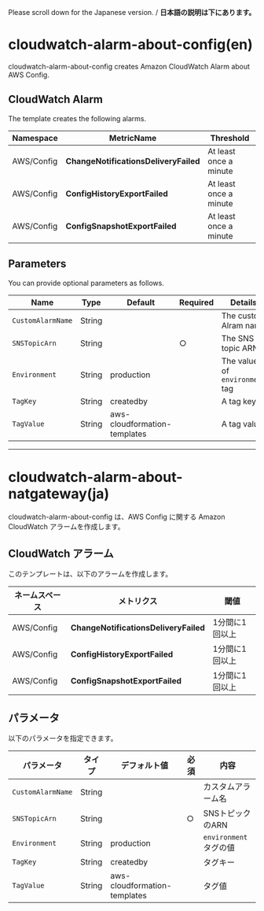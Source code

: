 Please scroll down for the Japanese version. / **日本語の説明は下にあります。**

# cloudwatch-alarm-about-config(en)

cloudwatch-alarm-about-config creates Amazon CloudWatch Alarm about AWS Config.

## CloudWatch Alarm

The template creates the following alarms.

| Namespace | MetricName | Threshold |
| --- | --- | --- |
| AWS/Config | **ChangeNotificationsDeliveryFailed** | At least once a minute |
| AWS/Config | **ConfigHistoryExportFailed** | At least once a minute |
| AWS/Config | **ConfigSnapshotExportFailed** | At least once a minute |

## Parameters

You can provide optional parameters as follows.

| Name | Type | Default | Required | Details | 
| --- | --- | --- | --- | --- |
| `CustomAlarmName` | String | | | The custom Alram name |
| `SNSTopicArn` | String | | ○ | The SNS topic ARN |
| `Environment` | String | production | | The value of `environment` tag |
| `TagKey` | String | createdby | | A tag key |
| `TagValue` | String | aws-cloudformation-templates | | A tag value |

---------------------------------------

# cloudwatch-alarm-about-natgateway(ja)

cloudwatch-alarm-about-config は、AWS Config に関する Amazon CloudWatch アラームを作成します。

## CloudWatch アラーム

このテンプレートは、以下のアラームを作成します。

| ネームスペース | メトリクス | 閾値 |
| --- | --- | --- |
| AWS/Config | **ChangeNotificationsDeliveryFailed** | 1分間に1回以上 |
| AWS/Config | **ConfigHistoryExportFailed** | 1分間に1回以上 |
| AWS/Config | **ConfigSnapshotExportFailed** | 1分間に1回以上 |

## パラメータ

以下のパラメータを指定できます。

| パラメータ | タイプ | デフォルト値 | 必須 | 内容 | 
| --- | --- | --- | --- | --- |
| `CustomAlarmName` | String | | | カスタムアラーム名 |
| `SNSTopicArn` | String | | ○ | SNSトピックのARN |
| `Environment` | String | production | | `environment` タグの値 |
| `TagKey` | String | createdby | | タグキー |
| `TagValue` | String | aws-cloudformation-templates | | タグ値 |